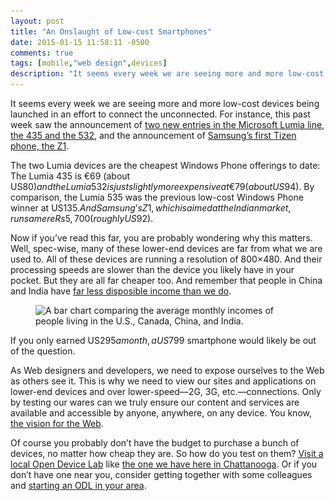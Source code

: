 ```yaml
---
layout: post
title: "An Onslaught of Low-cost Smartphones"
date: 2015-01-15 11:58:11 -0500
comments: true
tags: [mobile,"web design",devices]
description: "It seems every week we are seeing more and more low-cost devices being launched in an effort to connect the unconnected. Here’s why that maters to you."
---
```


It seems every week we are seeing more and more low-cost devices being launched in an effort to connect the unconnected. For instance, this past week  saw the announcement of [two new entries in the Microsoft Lumia line, the 435 and the 532](http://www.theverge.com/2015/1/14/7544107/microsoft-lumia-435-532-launch-specs-price-release-date), and the announcement of [Samsung’s first Tizen phone, the Z1](http://arstechnica.com/gadgets/2015/01/samsung-finally-puts-tizen-on-a-smartphone-launches-the-z1-in-india/).

<!-- more -->

The two Lumia devices are the cheapest Windows Phone offerings to date: The Lumia 435 is €69 (about US$80) and the Lumia 532 is just slightly more expensive at €79 (about US$94). By comparison, the Lumia 535 was the previous low-cost Windows Phone winner at US$135. And Samsung’s Z1, which is aimed at the Indian market, runs a mere Rs 5,700 (roughly US$92).

Now if you’ve read this far, you are probably wondering why this matters. Well, spec-wise, many of these lower-end devices are far from what we are used to. All of these devices are running a resolution of 800×480. And their processing speeds are slower than the device you likely have in your pocket. But they are all far cheaper too. And remember that people in China and India have [far less disposible income than we do](#fig-2015-01-15-01).

<figure id="fig-2015-01-15-01" class="media-container">
<img src="/i/posts/2014-11-06/05-sm.jpg" srcset="/i/posts/2014-11-06/05-lg.jpg 1920w, /i/posts/2014-11-06/05-md.jpg 600w, /i/posts/2014-11-06/05-sm.jpg 320w" alt="A bar chart comparing the average monthly incomes of people living in the U.S., Canada, China, and India." loading="lazy">
</figure>

If you only earned US$295 a month, a US$799 smartphone would likely be out of the question.

As Web designers and developers, we need to expose ourselves to the Web as others see it. This is why we need to view our sites and applications on lower-end devices and over lower-speed—2G, 3G, etc.—connections. Only by testing our wares can we truly ensure our content and services are available and accessible by anyone, anywhere, on any device. You know, [the vision for the Web](http://webfoundation.org/about/vision/).

Of course you probably don’t have the budget to purchase a bunch of devices, no matter how cheap they are. So how do you test on them? [Visit a local Open Device Lab](http://opendevicelab.com/) like [the one we have here in Chattanooga](http://chadevicelab.org). Or if you don’t have one near you, consider getting together with some colleagues and [starting an ODL in your area](http://lab-up.org/).
